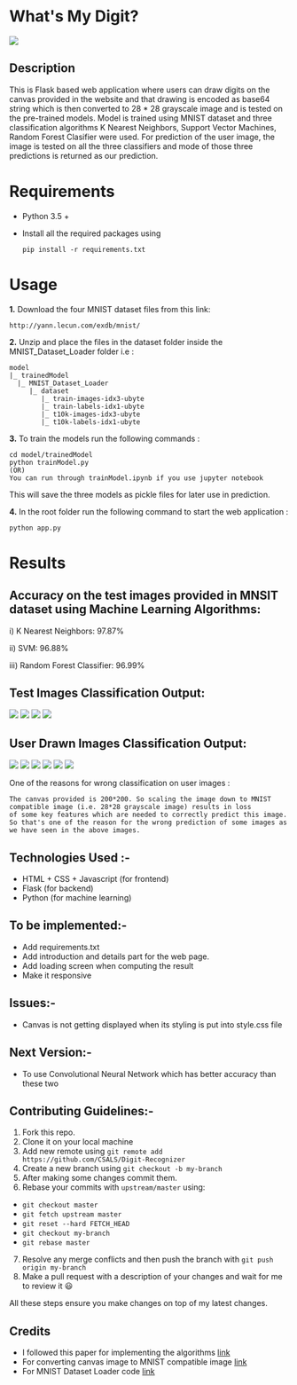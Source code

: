 # What's My Digit?

![](assets/demo.gif)

## Description
This is Flask based web application where users can draw digits on the canvas provided in the website and that drawing is encoded as base64 string which is then converted to 28 * 28 grayscale image and is tested on the pre-trained models.
Model is trained using MNIST dataset and three classification algorithms K Nearest Neighbors, Support Vector Machines, Random Forest Clasifier were used.
For prediction of the user image, the image is tested on all the three classifiers and mode of those three predictions is returned as our prediction.
# Requirements

* Python 3.5 +
* Install all the required packages using

  ```
  pip install -r requirements.txt
  ```

# Usage

**1.** Download the four MNIST dataset files from this link:

```
http://yann.lecun.com/exdb/mnist/
```

**2.** Unzip and place the files in the dataset folder inside the MNIST_Dataset_Loader folder i.e :

```
model
|_ trainedModel
  |_ MNIST_Dataset_Loader
     |_ dataset
        |_ train-images-idx3-ubyte
        |_ train-labels-idx1-ubyte
        |_ t10k-images-idx3-ubyte
        |_ t10k-labels-idx1-ubyte
```
**3.** To train the models run the following commands :

```
cd model/trainedModel
python trainModel.py
(OR)
You can run through trainModel.ipynb if you use jupyter notebook
```
This will save the three models as pickle files for later use in prediction.

**4.** In the root folder run the following command to start the web application :

```
python app.py
```


# Results

## Accuracy on the test images provided in MNSIT dataset using Machine Learning Algorithms:

i)	 K Nearest Neighbors: 97.87%

ii)	 SVM:	96.88%

iii) Random Forest Classifier:	96.99%


## Test Images Classification Output:

![](assets/testImage/g1.JPG) ![](assets/testImage/g2.JPG) ![](assets/testImage/g3.JPG) ![](assets/testImage/g4.JPG)

## User Drawn Images Classification Output:

![](assets/userImage/1.JPG) ![](assets/userImage/2.JPG) ![](assets/userImage/3.JPG) ![](assets/userImage/4.JPG) ![](assets/userImage/5.JPG) ![](assets/userImage/6.JPG)

One of the reasons for wrong classification on user images :
```
The canvas provided is 200*200. So scaling the image down to MNIST compatible image (i.e. 28*28 grayscale image) results in loss
of some key features which are needed to correctly predict this image. So that's one of the reason for the wrong prediction of some images as we have seen in the above images.
```
## Technologies Used :-
- HTML + CSS + Javascript (for frontend)
- Flask (for backend)
- Python (for machine learning)

## To be implemented:-
- Add requirements.txt
- Add introduction and details part for the web page.
- Add loading screen when computing the result
- Make it responsive

## Issues:-
- Canvas is not getting displayed when its styling is put into style.css file

## Next Version:-
- To use Convolutional Neural Network which has better accuracy than these two

## Contributing Guidelines:-
1. Fork this repo.
2. Clone it on your local machine
3. Add new remote using `git remote add https://github.com/CSALS/Digit-Recognizer`
4. Create a new branch using `git checkout -b my-branch`
5. After making some changes commit them.
6. Rebase your commits with `upstream/master` using:
  - `git checkout master`
  - `git fetch upstream master`
  - `git reset --hard FETCH_HEAD`
  - `git checkout my-branch`
  - `git rebase master`
7. Resolve any merge conflicts and then push the branch with `git push origin my-branch`
8. Make a pull request with a description of your changes and wait for me to review it 😃 

All these steps ensure you make changes on top of my latest changes.

## Credits
- I followed this paper for implementing the algorithms [link](http://ijarcet.org/wp-content/uploads/IJARCET-VOL-6-ISSUE-7-990-997.pdf)
- For converting canvas image to MNIST compatible image [link](https://medium.com/@ashok.tankala/build-the-mnist-model-with-your-own-handwritten-digits-using-tensorflow-keras-and-python-f8ec9f871fd3)
- For MNIST Dataset Loader code [link](https://github.com/anujdutt9/Handwritten-Digit-Recognition-using-Deep-Learning/tree/master/MNIST_Dataset_Loader)

